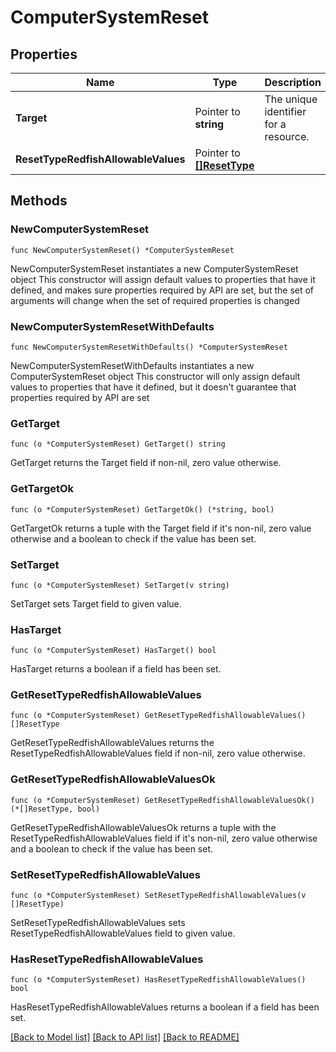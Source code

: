 # ComputerSystemReset

## Properties

Name | Type | Description | Notes
------------ | ------------- | ------------- | -------------
**Target** | Pointer to **string** | The unique identifier for a resource. | [optional] [readonly] 
**ResetTypeRedfishAllowableValues** | Pointer to [**[]ResetType**](ResetType.md) |  | [optional] 

## Methods

### NewComputerSystemReset

`func NewComputerSystemReset() *ComputerSystemReset`

NewComputerSystemReset instantiates a new ComputerSystemReset object
This constructor will assign default values to properties that have it defined,
and makes sure properties required by API are set, but the set of arguments
will change when the set of required properties is changed

### NewComputerSystemResetWithDefaults

`func NewComputerSystemResetWithDefaults() *ComputerSystemReset`

NewComputerSystemResetWithDefaults instantiates a new ComputerSystemReset object
This constructor will only assign default values to properties that have it defined,
but it doesn't guarantee that properties required by API are set

### GetTarget

`func (o *ComputerSystemReset) GetTarget() string`

GetTarget returns the Target field if non-nil, zero value otherwise.

### GetTargetOk

`func (o *ComputerSystemReset) GetTargetOk() (*string, bool)`

GetTargetOk returns a tuple with the Target field if it's non-nil, zero value otherwise
and a boolean to check if the value has been set.

### SetTarget

`func (o *ComputerSystemReset) SetTarget(v string)`

SetTarget sets Target field to given value.

### HasTarget

`func (o *ComputerSystemReset) HasTarget() bool`

HasTarget returns a boolean if a field has been set.

### GetResetTypeRedfishAllowableValues

`func (o *ComputerSystemReset) GetResetTypeRedfishAllowableValues() []ResetType`

GetResetTypeRedfishAllowableValues returns the ResetTypeRedfishAllowableValues field if non-nil, zero value otherwise.

### GetResetTypeRedfishAllowableValuesOk

`func (o *ComputerSystemReset) GetResetTypeRedfishAllowableValuesOk() (*[]ResetType, bool)`

GetResetTypeRedfishAllowableValuesOk returns a tuple with the ResetTypeRedfishAllowableValues field if it's non-nil, zero value otherwise
and a boolean to check if the value has been set.

### SetResetTypeRedfishAllowableValues

`func (o *ComputerSystemReset) SetResetTypeRedfishAllowableValues(v []ResetType)`

SetResetTypeRedfishAllowableValues sets ResetTypeRedfishAllowableValues field to given value.

### HasResetTypeRedfishAllowableValues

`func (o *ComputerSystemReset) HasResetTypeRedfishAllowableValues() bool`

HasResetTypeRedfishAllowableValues returns a boolean if a field has been set.


[[Back to Model list]](../README.md#documentation-for-models) [[Back to API list]](../README.md#documentation-for-api-endpoints) [[Back to README]](../README.md)


